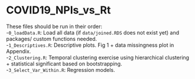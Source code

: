 # COVID19_NPIs_vs_Rt
These files should be run in their order:  
-`0_loadData.R`: Load all data (if `data/joined.RDS` does not exist yet) and packages/ custom functions needed.  
-`1_Descriptives.R`: Descriptive plots. Fig 1 + data missingness plot in Appendix.  
-`2_Clustering.R`: Temporal clustering exercise using hierarchical clustering + statistical significant based on bootstrapping.  
-`3_Select_Var_Within.R`: Regression models. 

